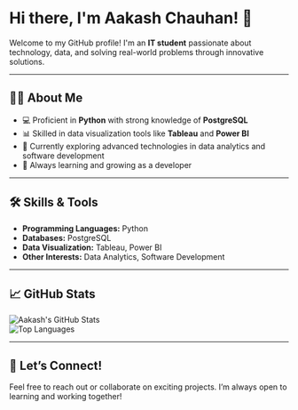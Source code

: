 # Hi there, I'm Aakash Chauhan! 👋  

Welcome to my GitHub profile! I'm an **IT student** passionate about technology, data, and solving real-world problems through innovative solutions.  

---

## 👨‍💻 About Me  
- 💻 Proficient in **Python** with strong knowledge of **PostgreSQL**  
- 📊 Skilled in data visualization tools like **Tableau** and **Power BI**  
- 🚀 Currently exploring advanced technologies in data analytics and software development  
- 🌱 Always learning and growing as a developer  

---

## 🛠️ Skills & Tools  
- **Programming Languages:** Python  
- **Databases:** PostgreSQL  
- **Data Visualization:** Tableau, Power BI  
- **Other Interests:** Data Analytics, Software Development  

---

## 📈 GitHub Stats  

![Aakash's GitHub Stats](https://github-readme-stats.vercel.app/api?username=AakashChauhan007&show_icons=true&theme=radical)  
![Top Languages](https://github-readme-stats.vercel.app/api/top-langs/?username=your-github-username&layout=compact&theme=radical)

---

## 🤝 Let’s Connect!  
Feel free to reach out or collaborate on exciting projects. I’m always open to learning and working together!
